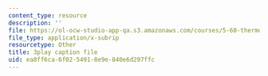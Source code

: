 ```yaml
---
content_type: resource
description: ''
file: https://ol-ocw-studio-app-qa.s3.amazonaws.com/courses/5-60-thermodynamics-kinetics-spring-2008/ea8ff6ca6f0254918e9e840e6d297ffc_6kBqi9vVC6s.vtt
file_type: application/x-subrip
resourcetype: Other
title: 3play caption file
uid: ea8ff6ca-6f02-5491-8e9e-840e6d297ffc
---
```

